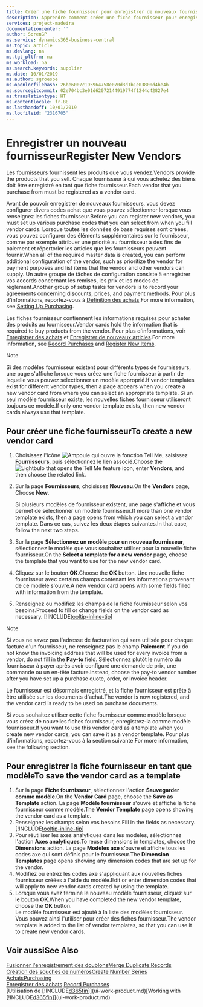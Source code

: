 ```yaml
---
title: Créer une fiche fournisseur pour enregistrer de nouveaux fournisseurs | Microsoft Docs
description: Apprendre comment créer une fiche fournisseur pour enregistrer un nouveau fournisseur.
services: project-madeira
documentationcenter: ''
author: SorenGP
ms.service: dynamics365-business-central
ms.topic: article
ms.devlang: na
ms.tgt_pltfrm: na
ms.workload: na
ms.search.keywords: supplier
ms.date: 10/01/2019
ms.author: sgroespe
ms.openlocfilehash: 26be6007c195964758e070d3d1b1e03800d4be4b
ms.sourcegitcommit: 02e704bc3e01d62072144919774f1244c42827e4
ms.translationtype: HT
ms.contentlocale: fr-BE
ms.lasthandoff: 10/01/2019
ms.locfileid: "2316705"
---
```

# <a name="register-new-vendors"></a><span data-ttu-id="6a070-103">Enregistrer un nouveau fournisseur</span><span class="sxs-lookup"><span data-stu-id="6a070-103">Register New Vendors</span></span>
<span data-ttu-id="6a070-104">Les fournisseurs fournissent les produits que vous vendez.</span><span class="sxs-lookup"><span data-stu-id="6a070-104">Vendors provide the products that you sell.</span></span> <span data-ttu-id="6a070-105">Chaque fournisseur à qui vous achetez des biens doit être enregistré en tant que fiche fournisseur.</span><span class="sxs-lookup"><span data-stu-id="6a070-105">Each vendor that you purchase from must be registered as a vendor card.</span></span>

<span data-ttu-id="6a070-106">Avant de pouvoir enregistrer de nouveaux fournisseurs, vous devez configurer divers codes achat que vous pouvez sélectionner lorsque vous renseignez les fiches fournisseur.</span><span class="sxs-lookup"><span data-stu-id="6a070-106">Before you can register new vendors, you must set up various purchase codes that you can select from when you fill vendor cards.</span></span> <span data-ttu-id="6a070-107">Lorsque toutes les données de base requises sont créées, vous pouvez configurer des éléments supplémentaires sur le fournisseur, comme par exemple attribuer une priorité au fournisseur à des fins de paiement et répertorier les articles que les fournisseurs peuvent fournir.</span><span class="sxs-lookup"><span data-stu-id="6a070-107">When all of the required master data is created, you can perform additional configuration of the vendor, such as prioritize the vendor for payment purposes and list items that the vendor and other vendors can supply.</span></span> <span data-ttu-id="6a070-108">Un autre groupe de tâches de configuration consiste à enregistrer vos accords concernant les remises, les prix et les modes de règlement.</span><span class="sxs-lookup"><span data-stu-id="6a070-108">Another group of setup tasks for vendors is to record your agreements concerning discounts, prices, and payment methods.</span></span> <span data-ttu-id="6a070-109">Pour plus d'informations, reportez-vous à [Définition des achats](purchasing-setup-purchasing.md).</span><span class="sxs-lookup"><span data-stu-id="6a070-109">For more information, see [Setting Up Purchasing](purchasing-setup-purchasing.md).</span></span>

<span data-ttu-id="6a070-110">Les fiches fournisseur contiennent les informations requises pour acheter des produits au fournisseur.</span><span class="sxs-lookup"><span data-stu-id="6a070-110">Vendor cards hold the information that is required to buy products from the vendor.</span></span> <span data-ttu-id="6a070-111">Pour plus d'informations, voir [Enregistrer des achats](purchasing-how-record-purchases.md) et [Enregistrer de nouveaux articles](inventory-how-register-new-items.md).</span><span class="sxs-lookup"><span data-stu-id="6a070-111">For more information, see [Record Purchases](purchasing-how-record-purchases.md) and [Register New Items](inventory-how-register-new-items.md).</span></span>

> [!NOTE]  
>   <span data-ttu-id="6a070-112">Si des modèles fournisseur existent pour différents types de fournisseurs, une page s'affiche lorsque vous créez une fiche fournisseur à partir de laquelle vous pouvez sélectionner un modèle approprié.</span><span class="sxs-lookup"><span data-stu-id="6a070-112">If vendor templates exist for different vendor types, then a page appears when you create a new vendor card from where you can select an appropriate template.</span></span> <span data-ttu-id="6a070-113">Si un seul modèle fournisseur existe, les nouvelles fiches fournisseur utiliseront toujours ce modèle.</span><span class="sxs-lookup"><span data-stu-id="6a070-113">If only one vendor template exists, then new vendor cards always use that template.</span></span>

## <a name="to-create-a-new-vendor-card"></a><span data-ttu-id="6a070-114">Pour créer une fiche fournisseur</span><span class="sxs-lookup"><span data-stu-id="6a070-114">To create a new vendor card</span></span>
1. <span data-ttu-id="6a070-115">Choisissez l'icône ![Ampoule qui ouvre la fonction Tell Me](media/ui-search/search_small.png "Dites-moi ce que vous voulez faire"), saisissez **Fournisseurs**, puis sélectionnez le lien associé.</span><span class="sxs-lookup"><span data-stu-id="6a070-115">Choose the ![Lightbulb that opens the Tell Me feature](media/ui-search/search_small.png "Tell me what you want to do") icon, enter **Vendors**, and then choose the related link.</span></span>  
2. <span data-ttu-id="6a070-116">Sur la page **Fournisseurs**, choisissez **Nouveau**.</span><span class="sxs-lookup"><span data-stu-id="6a070-116">On the **Vendors** page, Choose **New**.</span></span>

    <span data-ttu-id="6a070-117">Si plusieurs modèles de fournisseur existent, une page s'affiche et vous permet de sélectionner un modèle fournisseur.</span><span class="sxs-lookup"><span data-stu-id="6a070-117">If more than one vendor template exists, then a page opens from which you can select a vendor template.</span></span> <span data-ttu-id="6a070-118">Dans ce cas, suivez les deux étapes suivantes.</span><span class="sxs-lookup"><span data-stu-id="6a070-118">In that case, follow the next two steps.</span></span>
3. <span data-ttu-id="6a070-119">Sur la page **Sélectionnez un modèle pour un nouveau fournisseur**, sélectionnez le modèle que vous souhaitez utiliser pour la nouvelle fiche fournisseur.</span><span class="sxs-lookup"><span data-stu-id="6a070-119">On the **Select a template for a new vendor** page, choose the template that you want to use for the new vendor card.</span></span>
4. <span data-ttu-id="6a070-120">Cliquez sur le bouton **OK**.</span><span class="sxs-lookup"><span data-stu-id="6a070-120">Choose the **OK** button.</span></span> <span data-ttu-id="6a070-121">Une nouvelle fiche fournisseur avec certains champs contenant les informations provenant de ce modèle s'ouvre.</span><span class="sxs-lookup"><span data-stu-id="6a070-121">A new vendor card opens with some fields filled with information from the template.</span></span>
5. <span data-ttu-id="6a070-122">Renseignez ou modifiez les champs de la fiche fournisseur selon vos besoins.</span><span class="sxs-lookup"><span data-stu-id="6a070-122">Proceed to fill or change fields on the vendor card as necessary.</span></span> [!INCLUDE[tooltip-inline-tip](includes/tooltip-inline-tip_md.md)]

> [!NOTE]  
>   <span data-ttu-id="6a070-123">Si vous ne savez pas l'adresse de facturation qui sera utilisée pour chaque facture d'un fournisseur, ne renseignez pas le champ **Paiement**.</span><span class="sxs-lookup"><span data-stu-id="6a070-123">If you do not know the invoicing address that will be used for every invoice from a vendor, do not fill in the **Pay-to** field.</span></span> <span data-ttu-id="6a070-124">Sélectionnez plutôt le numéro du fournisseur à payer après avoir configuré une demande de prix, une commande ou un en-tête facture.</span><span class="sxs-lookup"><span data-stu-id="6a070-124">Instead, choose the pay-to vendor number after you have set up a purchase quote, order, or invoice header.</span></span>

<span data-ttu-id="6a070-125">Le fournisseur est désormais enregistré, et la fiche fournisseur est prête à être utilisée sur les documents d'achat.</span><span class="sxs-lookup"><span data-stu-id="6a070-125">The vendor is now registered, and the vendor card is ready to be used on purchase documents.</span></span>

<span data-ttu-id="6a070-126">Si vous souhaitez utiliser cette fiche fournisseur comme modèle lorsque vous créez de nouvelles fiches fournisseur, enregistrez-la comme modèle fournisseur.</span><span class="sxs-lookup"><span data-stu-id="6a070-126">If you want to use this vendor card as a template when you create new vendor cards, you can save it as a vendor template.</span></span> <span data-ttu-id="6a070-127">Pour plus d'informations, reportez-vous à la section suivante.</span><span class="sxs-lookup"><span data-stu-id="6a070-127">For more information, see the following section.</span></span>

## <a name="to-save-the-vendor-card-as-a-template"></a><span data-ttu-id="6a070-128">Pour enregistrer la fiche fournisseur en tant que modèle</span><span class="sxs-lookup"><span data-stu-id="6a070-128">To save the vendor card as a template</span></span>
1. <span data-ttu-id="6a070-129">Sur la page **Fiche fournisseur**, sélectionnez l'action **Sauvegarder comme modèle**.</span><span class="sxs-lookup"><span data-stu-id="6a070-129">On the **Vendor Card** page, choose the **Save as Template** action.</span></span> <span data-ttu-id="6a070-130">La page **Modèle fournisseur** s'ouvre et affiche la fiche fournisseur comme modèle.</span><span class="sxs-lookup"><span data-stu-id="6a070-130">The **Vendor Template** page opens showing the vendor card as a template.</span></span>
2. <span data-ttu-id="6a070-131">Renseignez les champs selon vos besoins.</span><span class="sxs-lookup"><span data-stu-id="6a070-131">Fill in the fields as necessary.</span></span> [!INCLUDE[tooltip-inline-tip](includes/tooltip-inline-tip_md.md)]
3. <span data-ttu-id="6a070-132">Pour réutiliser les axes analytiques dans les modèles, sélectionnez l'action **Axes analytiques**.</span><span class="sxs-lookup"><span data-stu-id="6a070-132">To reuse dimensions in templates, choose the **Dimensions** action.</span></span> <span data-ttu-id="6a070-133">La page **Modèles axe** s'ouvre et affiche tous les codes axe qui sont définis pour le fournisseur.</span><span class="sxs-lookup"><span data-stu-id="6a070-133">The **Dimension Templates** page opens showing any dimension codes that are set up for the vendor.</span></span>
4. <span data-ttu-id="6a070-134">Modifiez ou entrez les codes axe s'appliquant aux nouvelles fiches fournisseur créées à l'aide du modèle.</span><span class="sxs-lookup"><span data-stu-id="6a070-134">Edit or enter dimension codes that will apply to new vendor cards created by using the template.</span></span>
5. <span data-ttu-id="6a070-135">Lorsque vous avez terminé le nouveau modèle fournisseur, cliquez sur le bouton **OK**.</span><span class="sxs-lookup"><span data-stu-id="6a070-135">When you have completed the new vendor template, choose the **OK** button.</span></span>  
   <span data-ttu-id="6a070-136">Le modèle fournisseur est ajouté à la liste des modèles fournisseur. Vous pouvez ainsi l'utiliser pour créer des fiches fournisseur.</span><span class="sxs-lookup"><span data-stu-id="6a070-136">The vendor template is added to the list of vendor templates, so that you can use it to create new vendor cards.</span></span>

## <a name="see-also"></a><span data-ttu-id="6a070-137">Voir aussi</span><span class="sxs-lookup"><span data-stu-id="6a070-137">See Also</span></span>
[<span data-ttu-id="6a070-138">Fusionner l'enregistrement des doublons</span><span class="sxs-lookup"><span data-stu-id="6a070-138">Merge Duplicate Records</span></span>](sales-how-merge-duplicate-records.md)  
[<span data-ttu-id="6a070-139">Création des souches de numéros</span><span class="sxs-lookup"><span data-stu-id="6a070-139">Create Number Series</span></span>](ui-create-number-series.md)  
[<span data-ttu-id="6a070-140">Achats</span><span class="sxs-lookup"><span data-stu-id="6a070-140">Purchasing</span></span>](purchasing-manage-purchasing.md)  
<span data-ttu-id="6a070-141">[Enregistrer des achats](purchasing-how-record-purchases.md) </span><span class="sxs-lookup"><span data-stu-id="6a070-141">[Record Purchases](purchasing-how-record-purchases.md) </span></span>  
<span data-ttu-id="6a070-142">[Utilisation de [!INCLUDE[d365fin](includes/d365fin_md.md)]](ui-work-product.md)</span><span class="sxs-lookup"><span data-stu-id="6a070-142">[Working with [!INCLUDE[d365fin](includes/d365fin_md.md)]](ui-work-product.md)</span></span>  
